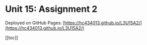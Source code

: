 # Unit 15: Assignment 2

Deployed on GitHub Pages: [https://hc434013.github.io/L3U15A2/](https://hc434013.github.io/L3U15A2/)

[[toc]]


